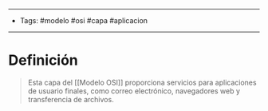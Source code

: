 --------------------
- Tags: #modelo #osi #capa #aplicacion
-----------------------------
# Definición

>  Esta capa del [[Modelo OSI]] proporciona servicios para aplicaciones de usuario finales, como correo electrónico, navegadores web y transferencia de archivos.